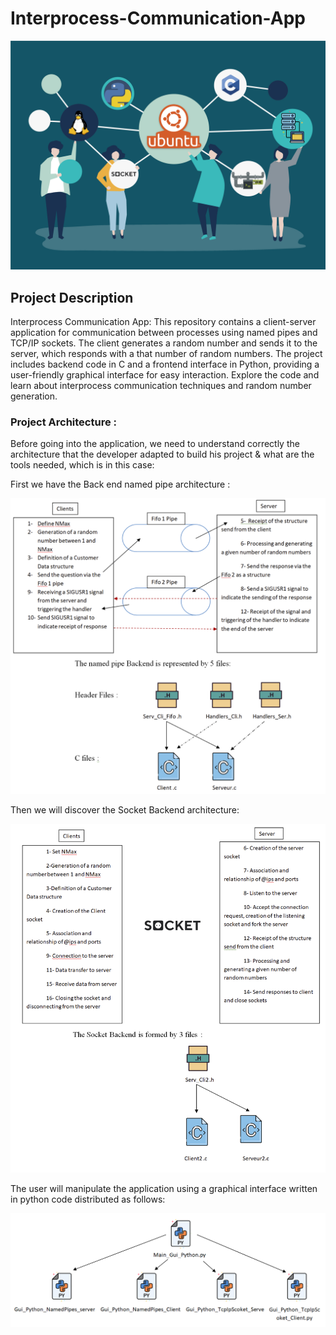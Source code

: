 # Interprocess-Communication-App

![Project Logo](https://github.com/SBJ2000/Interprocess-Communication-App/blob/main/Images/Logo.jpg)

## Project Description

Interprocess Communication App: This repository contains a client-server application for communication between processes using named pipes and TCP/IP sockets. The client generates a random number and sends it to the server, which responds with a that number of random numbers. The project includes backend code in C and a frontend interface in Python, providing a user-friendly graphical interface for easy interaction. Explore the code and learn about interprocess communication techniques and random number generation.

### Project Architecture :

Before going into the application, we need to understand correctly the architecture that the developer adapted to build his project & what are the tools needed, which is in this case:

First we have the Back end named pipe architecture : 

![Named Pipe Architecture](https://github.com/SBJ2000/Interprocess-Communication-App/blob/main/Images/NamedPipeArchitecture.jpg)

Then we will discover the Socket Backend architecture:

![Socket Architecture](https://github.com/SBJ2000/Interprocess-Communication-App/blob/main/Images/SocketArchitecture.jpg)

The user will manipulate the application using a graphical interface written in python code distributed as follows:

![Front End Architecture](https://github.com/SBJ2000/Interprocess-Communication-App/blob/main/Images/FrontEndArchitecture.png)

